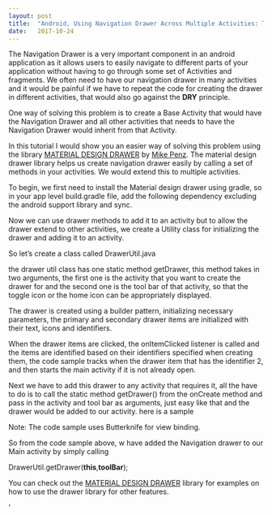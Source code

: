 ```yaml
---
layout:	post
title:	"Android, Using Navigation Drawer Across Multiple Activities: The easiest way."
date:	2017-10-24
---
```


The Navigation Drawer is a very important component in an android application as it allows users to easily navigate to different parts of your application without having to go through some set of Activities and fragments. We often need to have our navigation drawer in many activities and it would be painful if we have to repeat the code for creating the drawer in different activities, that would also go against the **DRY** principle.

One way of solving this problem is to create a Base Activity that would have the Navigation Drawer and all other activities that needs to have the Navigation Drawer would inherit from that Activity.

In this tutorial I would show you an easier way of solving this problem using the library [MATERIAL DESIGN DRAWER](https://github.com/mikepenz/MaterialDrawer) by [Mike Penz](https://github.com/mikepenz). The material design drawer library helps us create navigation drawer easily by calling a set of methods in your activities. We would extend this to multiple activities.

To begin, we first need to install the Material design drawer using gradle, so in your app level build.gradle file, add the following dependency excluding the android support library and sync.

Now we can use drawer methods to add it to an activity but to allow the drawer extend to other activities, we create a Utility class for initializing the drawer and adding it to an activity.

So let’s create a class called DrawerUtil.java

the drawer util class has one static method getDrawer, this method takes in two arguments, the first one is the activity that you want to create the drawer for and the second one is the tool bar of that activity, so that the toggle icon or the home icon can be appropriately displayed.

The drawer is created using a builder pattern, initializing necessary parameters, the primary and secondary drawer items are initialized with their text, icons and identifiers.

When the drawer items are clicked, the onItemClicked listener is called and the items are identified based on their identifiers specified when creating them, the code sample tracks when the drawer item that has the identifier 2, and then starts the main activity if it is not already open.

Next we have to add this drawer to any activity that requires it, all the have to do is to call the static method getDrawer() from the onCreate method and pass in the activity and tool bar as arguments, just easy like that and the drawer would be added to our activity. here is a sample

Note: The code sample uses Butterknife for view binding.

So from the code sample above, w have added the Navigation drawer to our Main activity by simply calling

DrawerUtil.getDrawer(**this**,**toolBar**);

You can check out the [MATERIAL DESIGN DRAWER](https://github.com/mikepenz/MaterialDrawer) library for examples on how to use the drawer library for other features.

'